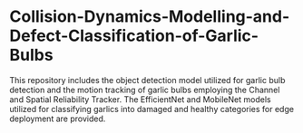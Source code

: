 # Collision-Dynamics-Modelling-and-Defect-Classification-of-Garlic-Bulbs
This repository includes the object detection model utilized for garlic bulb detection and the motion tracking of garlic bulbs employing the Channel and Spatial Reliability Tracker. The EfficientNet and MobileNet models utilized for classifying garlics into damaged and healthy categories for edge deployment are provided. 
